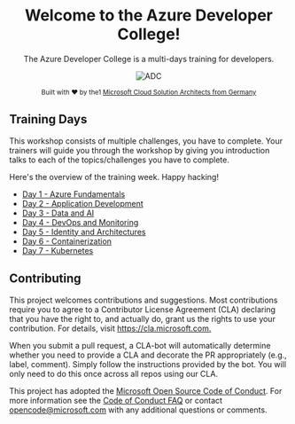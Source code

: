 <div align="center">
  <h1>Welcome to the Azure Developer College!</h1>
  <p>The Azure Developer College is a multi-days training for developers.</p>
  
![ADC](./images/azdc.png)

  <p>
    <sub>Built with ❤️ by the1
      <a href="https://github.com/CSA-OCP-GER">Microsoft Cloud Solution Architects from Germany</a>
    </sub>
  </p>

</div>

## Training Days

This workshop consists of multiple challenges, you have to complete. Your trainers will guide you through the workshop by giving you introduction talks to each of the topics/challenges you have to complete.  

Here's the overview of the training week. Happy hacking!
  
- [Day 1 - Azure Fundamentals](day1/README.md)
- [Day 2 - Application Development](day2/README.md)
- [Day 3 - Data and AI](day3/README.md)
- [Day 4 - DevOps and Monitoring](day4/README.md)
- [Day 5 - Identity and Architectures](day5/README.md)
- [Day 6 - Containerization](day6/README.md)
- [Day 7 - Kubernetes](day7/README.md)

## Contributing ##

This project welcomes contributions and suggestions.  Most contributions require you to agree to a
Contributor License Agreement (CLA) declaring that you have the right to, and actually do, grant us
the rights to use your contribution. For details, visit <https://cla.microsoft.com.>

When you submit a pull request, a CLA-bot will automatically determine whether you need to provide
a CLA and decorate the PR appropriately (e.g., label, comment). Simply follow the instructions
provided by the bot. You will only need to do this once across all repos using our CLA.

This project has adopted the [Microsoft Open Source Code of Conduct](https://opensource.microsoft.com/codeofconduct/).
For more information see the [Code of Conduct FAQ](https://opensource.microsoft.com/codeofconduct/faq/) or
contact [opencode@microsoft.com](mailto:opencode@microsoft.com) with any additional questions or comments.
